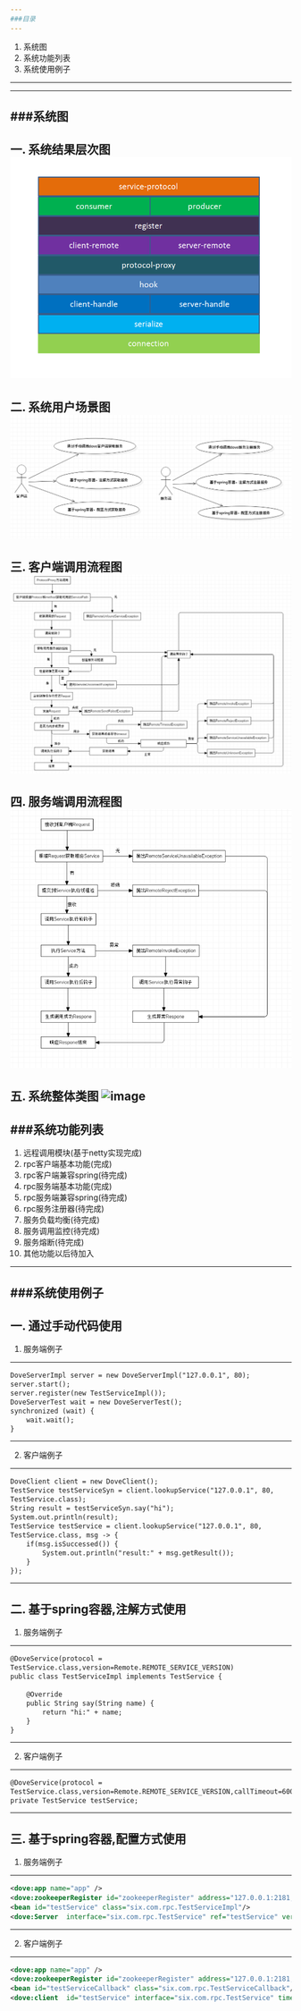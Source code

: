 ```yaml
---
###目录
---
```

1.	系统图
2.	系统功能列表
3.	系统使用例子
---
---
###系统图
---
一. 系统结果层次图
![image](https://github.com/scanry/dove/blob/master/design/%E7%B3%BB%E7%BB%9F%E7%BB%93%E6%9E%84%E5%9B%BE.png)
---
二. 系统用户场景图
![image](https://github.com/scanry/dove/blob/master/design/%E7%B3%BB%E7%BB%9F%E7%94%A8%E6%88%B7%E5%9C%BA%E6%99%AF%E5%9B%BE.png)
---
三. 客户端调用流程图
![image](https://github.com/scanry/dove/blob/master/design/%E5%AE%A2%E6%88%B7%E7%AB%AF%E8%BF%9C%E7%A8%8B%E8%B0%83%E7%94%A8%E6%B5%81%E7%A8%8B%E5%9B%BE.png)
---
四. 服务端调用流程图
![image](https://github.com/scanry/dove/blob/master/design/%E6%9C%8D%E5%8A%A1%E7%AB%AF%E6%9C%AC%E5%9C%B0%E8%B0%83%E7%94%A8%E6%B5%81%E7%A8%8B%E5%9B%BE.png)
---
五. 系统整体类图
![image](https://github.com/scanry/dove/blob/master/design/%E7%B3%BB%E7%BB%9F%E6%95%B4%E4%BD%93%E7%B1%BB%E5%9B%BE.png)
---

###系统功能列表
---
1.	远程调用模块(基于netty实现完成)
2.	rpc客户端基本功能(完成)
3.	rpc客户端兼容spring(待完成)
4.	rpc服务端基本功能(完成)
5.	rpc服务端兼容spring(待完成)
6.	rpc服务注册器(待完成)
7.	服务负载均衡(待完成)
8.	服务调用监控(待完成)
9.	服务熔断(待完成)
10.	其他功能以后待加入
---
###系统使用例子
---
一.	通过手动代码使用
---
1.	服务端例子
---
```
DoveServerImpl server = new DoveServerImpl("127.0.0.1", 80);
server.start();
server.register(new TestServiceImpl());
DoveServerTest wait = new DoveServerTest();
synchronized (wait) {
	wait.wait();
}
```
---
2.	客户端例子
---
```
DoveClient client = new DoveClient();
TestService testServiceSyn = client.lookupService("127.0.0.1", 80, TestService.class);
String result = testServiceSyn.say("hi");
System.out.println(result);
TestService testService = client.lookupService("127.0.0.1", 80, TestService.class, msg -> {
	if(msg.isSuccessed()) {
		System.out.println("result:" + msg.getResult());
	}
});
```
---
二. 基于spring容器,注解方式使用
---
1.	服务端例子
---
```
@DoveService(protocol = TestService.class,version=Remote.REMOTE_SERVICE_VERSION)
public class TestServiceImpl implements TestService {

	@Override
	public String say(String name) {
		return "hi:" + name;
	}
}
```
---
2. 	客户端例子
---
```
@DoveService(protocol = TestService.class,version=Remote.REMOTE_SERVICE_VERSION,callTimeout=6000,callback="beanId")
private TestService testService;
```
---
三. 基于spring容器,配置方式使用
---
1.	服务端例子
---
```xml
<dove:app name="app" />
<dove:zookeeperRegister id="zookeeperRegister" address="127.0.0.1:2181;127.0.0.1:2182;127.0.0.1:2183" />
<bean id="testService" class="six.com.rpc.TestServiceImpl"/>
<dove:Server  interface="six.com.rpc.TestService" ref="testService" version="${version}" />
```
---
2.	客户端例子
---
```xml
<dove:app name="app" />
<dove:zookeeperRegister id="zookeeperRegister" address="127.0.0.1:2181;127.0.0.1:2182;127.0.0.1:2183" />
<bean id="testServiceCallback" class="six.com.rpc.TestServiceCallback"/>
<dove:client  id="testService" interface="six.com.rpc.TestService" timeout="${timeout}" version="${version}" callback="testServiceCallback" />
```
           
